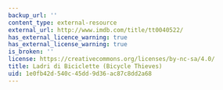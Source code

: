 ```yaml
---
backup_url: ''
content_type: external-resource
external_url: http://www.imdb.com/title/tt0040522/
has_external_licence_warning: true
has_external_license_warning: true
is_broken: ''
license: https://creativecommons.org/licenses/by-nc-sa/4.0/
title: Ladri di Biciclette (Bicycle Thieves)
uid: 1e0fb42d-540c-45dd-9d36-ac87c8dd2a68
---
```

